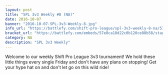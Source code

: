 ```yaml
---
layout: post
title: "SPL 3v3 Weekly #8 (NA)"
date: 2016-10-07
banner: "2016-10-07-SPL-3v3-Weekly-8.jpg"
info_url: "https://battlefy.com/shift-pro-league/spl-3v3-weekly-8-na/57e8ca18d22c0b120ce88b58/info"
bracket_url: "https://battlefy.com/embeds/57e8ca18d22c0b120ce88b58/stage/57e8ca18d22c0b120ce88b59"
category: NA
description: "SPL 3v3 Weekly"
---
```


Welcome to our weekly Shift Pro League 3v3 tournament! We hold these little things every single Friday and don't have any plans on stopping! Get your hype hat on and don't let go on this wild ride!
